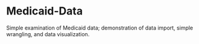 # Medicaid-Data

Simple examination of Medicaid data; demonstration of data import, simple wrangling, and data visualization.
